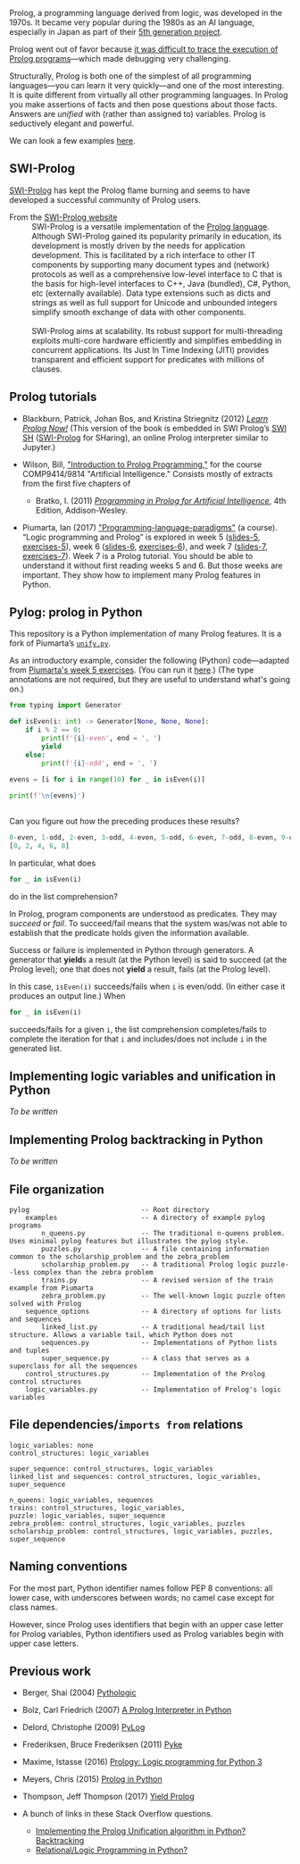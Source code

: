 Prolog, a programming language derived from logic, was developed in the 1970s. It became very popular during the 1980s as an AI language, especially in Japan as part of their [5th generation project](https://www.nytimes.com/1992/06/05/business/fifth-generation-became-japan-s-lost-generation.html). 

Prolog went out of favor because [it was difficult to trace the execution of Prolog programs](https://synthese.wordpress.com/2010/08/21/prologs-death/)—which made debugging very challenging.

Structurally, Prolog is both one of the simplest of all programming languages—you can learn it very quickly—and one of the most interesting. It is quite different from virtually all other programming languages. In Prolog you make assertions of facts and then pose questions about those facts. Answers are *unified* with (rather than assigned to) variables.  Prolog is seductively elegant and powerful. 

We can look a few examples [here](https://swish.swi-prolog.org/p/kb_rja.pl).

## SWI-Prolog

[SWI-Prolog](http://www.swi-prolog.org/) has kept the Prolog flame burning and seems to have developed a successful community of Prolog users.

<dl>
<dt>From the <a href="http://www.swi-prolog.org/features.html">SWI-Prolog website</a></dt>
<dd> SWI-Prolog is a versatile implementation of the <a href="https://en.wikipedia.org/wiki/Prolog">Prolog language</a>. Although SWI-Prolog gained its popularity primarily in education, its development is mostly driven by the needs for application development. This is facilitated by a rich interface to other IT components by supporting many document types and (network) protocols as well as a comprehensive low-level interface to C that is the basis for high-level interfaces to C++, Java (bundled), C#, Python, etc (externally available). Data type extensions such as dicts and strings as well as full support for Unicode and unbounded integers simplify smooth exchange of data with other components.<br /><br />
SWI-Prolog aims at scalability. Its robust support for multi-threading exploits multi-core hardware efficiently and simplifies embedding in concurrent applications. Its Just In Time Indexing (JITI) provides transparent and efficient support for predicates with millions of clauses.</dd>
</dl>

## Prolog tutorials

* Blackburn, Patrick, Johan Bos, and Kristina Striegnitz (2012) [*Learn Prolog Now!*](http://lpn.swi-prolog.org/lpnpage.php?pageid=online) (This version of the book is embedded in SWI Prolog’s [SWI SH](http://swish.swi-prolog.org/) ([SWI-Prolog](http://www.swi-prolog.org/) for SHaring), an online Prolog interpreter similar to Jupyter.)

* Wilson, Bill, ["Introduction to Prolog Programming,"](http://www.cse.unsw.edu.au/~billw/cs9414/notes/prolog/intro.html) for the course COMP9414/9814 "Artificial Intelligence." Consists mostly of extracts from the first five chapters of 

  * Bratko, I. (2011) [*Programming in Prolog for Artificial Intelligence*](https://www.amazon.com/gp/product/0321417461/ref=dbs_a_def_rwt_hsch_vapi_taft_p1_i0), 4th Edition, Addison-Wesley.
 
* Piumarta, Ian (2017) ["Programming-language-paradigms"](http://www.ritsumei.ac.jp/~piumarta/pl/) (a course).  “Logic programming and Prolog” is explored in week 5 ([slides-5](http://www.ritsumei.ac.jp/~piumarta/pl/slides/PL-05.pdf), [exercises-5](http://www.ritsumei.ac.jp/~piumarta/pl/ex/PL-05-ex.pdf)), week 6 ([slides-6](http://www.ritsumei.ac.jp/~piumarta/pl/slides/PL-06.pdf), [exercises-6](http://www.ritsumei.ac.jp/~piumarta/pl/ex/PL-06-ex.pdf)), and week 7 ([slides-7](http://www.ritsumei.ac.jp/~piumarta/pl/slides/PL-07.pdf), [exercises-7](http://www.ritsumei.ac.jp/~piumarta/pl/ex/PL-07-ex.pdf)). Week 7 is a Prolog tutorial. You should be able to understand it without first reading weeks 5 and 6. But those weeks are important. They show how to  implement many Prolog features in Python.

## Pylog: prolog in Python
This repository is a Python implementation of many Prolog features. It is a fork of Piumarta’s [`unify.py`](http://www.ritsumei.ac.jp/~piumarta/pl/src/unify.py).

As an introductory example, consider the following (Python) code—adapted from [Piumarta's week 5 exercises](http://www.ritsumei.ac.jp/~piumarta/pl/ex/PL-05-ex.py). (You can run it [here](https://colab.research.google.com/drive/1BkWBGY0GpOYqHLpyylzbPU9OLdyqxSmk).) (The type annotations are not required, but they are useful to understand what's going on.) 

```python
from typing import Generator

def isEven(i: int) -> Generator[None, None, None]:
    if i % 2 == 0:
        print(f'{i}-even', end = ', ')
        yield 
    else:
        print(f'{i}-odd', end = ', ')
        
evens = [i for i in range(10) for _ in isEven(i)]

print(f'\n{evens}')
        
```
Can you figure out how the preceding produces these results? 
```python
0-even, 1-odd, 2-even, 3-odd, 4-even, 5-odd, 6-even, 7-odd, 8-even, 9-odd,
[0, 2, 4, 6, 8] 
```
In particular, what does 

```python 
for _ in isEven(i)
``` 

do in the list comprehension?

In Prolog, program components are understood as predicates. They may *succeed* or *fail*. To succeed/fail means that the system was/was not able to establish that the predicate holds given the information available. 

Success or failure is implemented in Python through generators. A generator that **yield**s a result (at the Python level) is said to succeed (at the Prolog level); one that does not **yield** a result, fails (at the Prolog level).

In this case, `isEven(i)` succeeds/fails when `i` is even/odd. (In either case it produces an output line.) When

```python
for _ in isEven(i)
```

succeeds/fails for a given `i`, the list comprehension completes/fails to complete the iteration for that `i` and includes/does not include `i` in the generated list.  

## Implementing logic variables and unification in Python

*To be written*

## Implementing Prolog backtracking in Python 

*To be written*

## File organization 

```
pylog                            -- Root directory
    examples                     -- A directory of example pylog programs
        n_queens.py              -- The traditional n-queens problem. Uses minimal pylog features but illustrates the pylog style.
        puzzles.py               -- A file containing information common to the scholarship_problem and the zebra_problem
        scholarship_problem.py   -- A traditional Prolog logic puzzle--less complex than the zebra problem
        trains.py                -- A revised version of the train example from Piumarta
        zebra_problem.py         -- The well-known logic puzzle often solved with Prolog
    sequence_options             -- A directory of options for lists and sequences
        linked_list.py           -- A traditional head/tail list structure. Allows a variable tail, which Python does not
        sequences.py             -- Implementations of Python lists and tuples
        super_sequence.py        -- A class that serves as a superclass for all the sequences
    control_structures.py        -- Implementation of the Prolog control structures
    logic_variables.py           -- Implementation of Prolog's logic variables
```

## File dependencies/`imports from` relations

```
logic_variables: none
control_structures: logic_variables

super_sequence: control_structures, logic_variables
linked_list and sequences: control_structures, logic_variables, super_sequence

n_queens: logic_variables, sequences
trains: control_structures, logic_variables, 
puzzle: logic_variables, super_sequence
zebra_problem: control_structures, logic_variables, puzzles
scholarship_problem: control_structures, logic_variables, puzzles, super_sequence

```
## Naming conventions

For the most part, Python identifier names follow PEP 8 conventions: all lower case, with underscores between words; no camel case except for class names.

However, since Prolog uses identifiers that begin with an upper case letter for Prolog variables, Python identifiers used as Prolog variables begin with upper case letters.

## Previous work

* Berger, Shai (2004) [Pythologic](http://code.activestate.com/recipes/303057-pythologic-prolog-syntax-in-python/)

* Bolz, Carl Friedrich (2007) [A Prolog Interpreter in Python](http://citeseerx.ist.psu.edu/viewdoc/download?doi=10.1.1.121.8625&rep=rep1&type=pdf)

* Delord, Christophe (2009) [PyLog](http://cdsoft.fr/pylog/index.html)

* Frederiksen, Bruce Frederiksen (2011) [Pyke](http://pyke.sourceforge.net/)

* Maxime, Istasse (2016) [Prology: Logic programming for Python 3](https://github.com/mistasse/Prology)

* Meyers, Chris (2015) [Prolog in Python](http://www.openbookproject.net/py4fun/countClick.php?dest=prolog/intro.html)

* Thompson, Jeff Thompson (2017) [Yield Prolog](http://yieldprolog.sourceforge.net/)

* A bunch of links in these Stack Overflow questions.
  * [Implementing the Prolog Unification algorithm in Python? Backtracking](https://stackoverflow.com/questions/49101342/implementing-the-prolog-unification-algorithm-in-python-backtracking)
  * [Relational/Logic Programming in Python?](https://stackoverflow.com/questions/1917607/relational-logic-programming-in-python)


